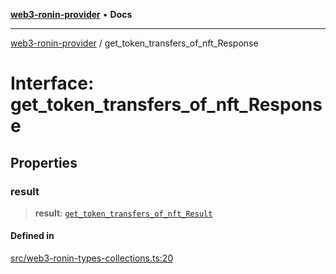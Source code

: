 [**web3-ronin-provider**](../README.md) • **Docs**

***

[web3-ronin-provider](../globals.md) / get\_token\_transfers\_of\_nft\_Response

# Interface: get\_token\_transfers\_of\_nft\_Response

## Properties

### result

> **result**: [`get_token_transfers_of_nft_Result`](get_token_transfers_of_nft_Result.md)

#### Defined in

[src/web3-ronin-types-collections.ts:20](https://github.com/chuacw/web3-ronin-provider/blob/746ea3f5b1cadd8ceeca40298f62b32897e1ae69/src/web3-ronin-types-collections.ts#L20)
